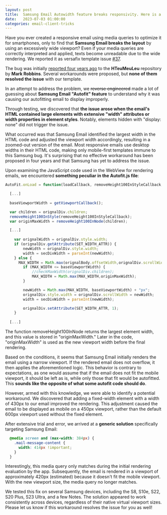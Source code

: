 ```yaml
---
layout: post
title:  Samsung Email Autowidth feature breaks responsivity. Here is a workaround!
date:   2023-07-03 01:00:00
categories: email-client-tricks
---
```


Have you ever created a responsive email using media queries to optimize it for smartphones, only to find that **Samsung Email breaks the layout** by using an excessively wide viewport? Even if your media queries are correctly interpreted and applied, texts become unreadable due to the wide rendering. We reported it as versafix template issue [#37](https://github.com/voidlabs/versafix-template/issues/37).

The bug was initially [reported four years ago](https://github.com/hteumeuleu/email-bugs/issues/73) to the **HTeuMeuLeu** repository by **Mark Robbins**. Several workarounds were proposed, but **none of them resolved the issue** with our template.

In an attempt to address the problem, we ~~reverse engineered~~ made a lot of guessing about **Samsung Email "Autofit" feature** to understand why it was causing our autofitting email to display improperly. 

Through testing, we discovered that **the issue arose when the email's HTML contained large elements with extensive "width" attributes or width properties in element styles**. Notably, elements hidden with "display: none" did not trigger the issue.
<!--more-->
What occurred was that Samsung Email identified the largest width in the HTML code and adjusted the viewport width accordingly, resulting in a zoomed-out version of the email. Most responsive emails use desktop widths in their HTML code, making only mobile-first templates immune to this Samsung bug. It's surprising that no effective workaround has been proposed in four years and that Samsung has yet to address the issue.

Upon examining the JavaScript code used in the WebView for rendering emails, we encountered **something peculiar in the Autofit.js file**:

```js
AutoFit.onLoad = function(loadCallback, removeHeight100InStyleCallback, getViewportCallback, IsPLMContent, fontSize) {

  [...]
  
  baseViewportWidth = getViewportCallback();

  var children = orignalDiv.children;
  removeHeight100InStyle(removeHeight100InStyleCallback);
  var originMaxWidth = removeHeight100InNode(children);

  [...]
  
	var orignalWidth = orignalDiv.style.width;
	if (orignalDiv.getAttribute(SET_WIDTH_ATTR)) {
		newWidth = orignalDiv.style.width;
		width = secDivWidth = parseInt(newWidth);
	} else {
      MAX_WIDTH = Math.max(orignalBody.offsetWidth,orignalDiv.scrollWidth);
	    if (MAX_WIDTH <= baseViewportWidth) {
	        //checkMaxWidth(orignalDiv.children);
	        MAX_WIDTH = Math.max(MAX_WIDTH,originMaxWidth);
	    }

		newWidth = Math.max(MAX_WIDTH, baseViewportWidth) + "px";
		orignalDiv.style.width = orignalDiv.scrollWidth = newWidth;
		width = secDivWidth = parseInt(newWidth);

		orignalDiv.setAttribute(SET_WIDTH_ATTR, 1);
	}
 
  [...]
```

The function removeHeight100InNode returns the largest element width, and this value is stored in "originMaxWidth." Later in the code, "originMaxWidth" is used as the new viewport width before the final rendering.

Based on the conditions, it seems that Samsung Email initially renders the email using a narrow viewport. If the rendered email does not overflow, it then applies the aforementioned logic. This behavior is contrary to expectations, as one would assume that if the email does not fit the mobile viewport, it should be left as is, while only those that fit would be autofitted. This **sounds like the opposite of what some autofit code should do**.

However, armed with this knowledge, we were able to identify a potential workaround. We discovered that adding a fixed-width element with a width of 430px to our email improved the rendering. This adjustment caused the email to be displayed as mobile on a 450px viewport, rather than the default 600px viewport used without the fixed element.

After extensive trial and error, we arrived at a **generic solution** specifically targeting Samsung Email:

```css
  @media screen and (max-width: 384px) {
    .mail-message-content {
      width: 414px !important;
    }
  }
```

Interestingly, this media query only matches during the initial rendering evaluation by the app. Subsequently, the email is rendered in a viewport of approximately 420px (estimated) because it doesn't fit the mobile viewport. With the new viewport size, the media query no longer matches.

We tested this fix on several Samsung devices, including the S8, S10e, S22, S20 Plus, S23 Ultra, and a few Notes. The solution appeared to work consistently across devices, regardless of their native virtual viewport sizes. Please let us know if this workaround resolves the issue for you as well!
